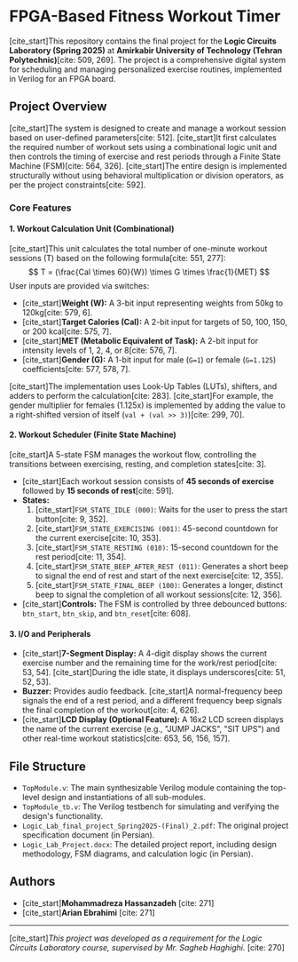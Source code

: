 # FPGA-Based Fitness Workout Timer

[cite_start]This repository contains the final project for the **Logic Circuits Laboratory (Spring 2025)** at **Amirkabir University of Technology (Tehran Polytechnic)**[cite: 509, 269]. The project is a comprehensive digital system for scheduling and managing personalized exercise routines, implemented in Verilog for an FPGA board.

## Project Overview

[cite_start]The system is designed to create and manage a workout session based on user-defined parameters[cite: 512]. [cite_start]It first calculates the required number of workout sets using a combinational logic unit and then controls the timing of exercise and rest periods through a Finite State Machine (FSM)[cite: 564, 326]. [cite_start]The entire design is implemented structurally without using behavioral multiplication or division operators, as per the project constraints[cite: 592].

### Core Features

#### 1. Workout Calculation Unit (Combinational)
[cite_start]This unit calculates the total number of one-minute workout sessions (T) based on the following formula[cite: 551, 277]:
$$ T = (\frac{Cal \times 60}{W}) \times G \times \frac{1}{MET} $$
User inputs are provided via switches:
* [cite_start]**Weight (W):** A 3-bit input representing weights from 50kg to 120kg[cite: 579, 6].
* [cite_start]**Target Calories (Cal):** A 2-bit input for targets of 50, 100, 150, or 200 kcal[cite: 575, 7].
* [cite_start]**MET (Metabolic Equivalent of Task):** A 2-bit input for intensity levels of 1, 2, 4, or 8[cite: 576, 7].
* [cite_start]**Gender (G):** A 1-bit input for male (`G=1`) or female (`G=1.125`) coefficients[cite: 577, 578, 7].

[cite_start]The implementation uses Look-Up Tables (LUTs), shifters, and adders to perform the calculation[cite: 283]. [cite_start]For example, the gender multiplier for females (1.125x) is implemented by adding the value to a right-shifted version of itself (`val + (val >> 3)`)[cite: 299, 70].

#### 2. Workout Scheduler (Finite State Machine)
[cite_start]A 5-state FSM manages the workout flow, controlling the transitions between exercising, resting, and completion states[cite: 3].
* [cite_start]Each workout session consists of **45 seconds of exercise** followed by **15 seconds of rest**[cite: 591].
* **States:**
    1.  [cite_start]`FSM_STATE_IDLE (000)`: Waits for the user to press the start button[cite: 9, 352].
    2.  [cite_start]`FSM_STATE_EXERCISING (001)`: 45-second countdown for the current exercise[cite: 10, 353].
    3.  [cite_start]`FSM_STATE_RESTING (010)`: 15-second countdown for the rest period[cite: 11, 354].
    4.  [cite_start]`FSM_STATE_BEEP_AFTER_REST (011)`: Generates a short beep to signal the end of rest and start of the next exercise[cite: 12, 355].
    5.  [cite_start]`FSM_STATE_FINAL_BEEP (100)`: Generates a longer, distinct beep to signal the completion of all workout sessions[cite: 12, 356].
* [cite_start]**Controls:** The FSM is controlled by three debounced buttons: `btn_start`, `btn_skip`, and `btn_reset`[cite: 608].

#### 3. I/O and Peripherals
* [cite_start]**7-Segment Display:** A 4-digit display shows the current exercise number and the remaining time for the work/rest period[cite: 53, 54]. [cite_start]During the idle state, it displays underscores[cite: 51, 52, 53].
* **Buzzer:** Provides audio feedback. [cite_start]A normal-frequency beep signals the end of a rest period, and a different frequency beep signals the final completion of the workout[cite: 4, 626].
* [cite_start]**LCD Display (Optional Feature):** A 16x2 LCD screen displays the name of the current exercise (e.g., "JUMP JACKS", "SIT UPS") and other real-time workout statistics[cite: 653, 56, 156, 157].

## File Structure

* `TopModule.v`: The main synthesizable Verilog module containing the top-level design and instantiations of all sub-modules.
* `TopModule_tb.v`: The Verilog testbench for simulating and verifying the design's functionality.
* `Logic_Lab_final_project_Spring2025-(Final)_2.pdf`: The original project specification document (in Persian).
* `Logic_Lab_Project.docx`: The detailed project report, including design methodology, FSM diagrams, and calculation logic (in Persian).

## Authors

* [cite_start]**Mohammadreza Hassanzadeh** [cite: 271]
* [cite_start]**Arian Ebrahimi** [cite: 271]

---
[cite_start]*This project was developed as a requirement for the Logic Circuits Laboratory course, supervised by Mr. Sagheb Haghighi.* [cite: 270]